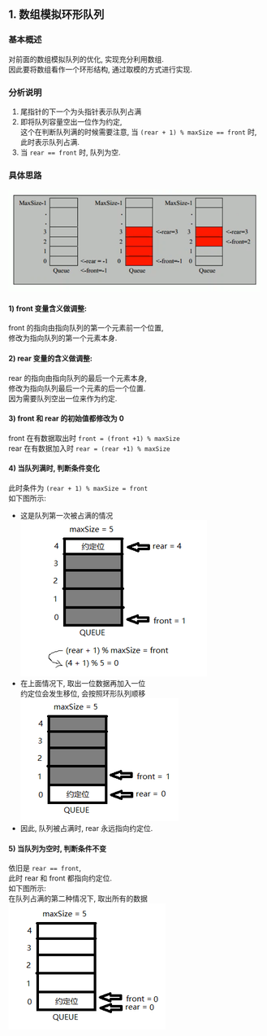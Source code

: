 ## 1. 数组模拟环形队列

### 基本概述
对前面的数组模拟队列的优化, 实现充分利用数组.  
因此要将数组看作一个环形结构, 通过取模的方式进行实现.

### 分析说明
1) 尾指针的下一个为头指针表示队列占满  
2) 即将队列容量空出一位作为约定,  
   这个在判断队列满的时候需要注意,
   当 `(rear + 1) % maxSize == front` 时,  
   此时表示队列占满.
3) 当 `rear == front` 时, 队列为空.

### 具体思路
![队列示意图](../99.images/2020-04-14-13-46-28.png)   

#### 1) front 变量含义做调整:  
front 的指向由指向队列的第一个元素前一个位置,   
修改为指向队列的第一个元素本身.

#### 2) rear 变量的含义做调整:  
rear 的指向由指向队列的最后一个元素本身,  
修改为指向队列最后一个元素的后一个位置.  
因为需要队列空出一位来作为约定.  

#### 3) front 和 rear 的初始值都修改为 0  
front 在有数据取出时 `front = (front +1) % maxSize`  
rear 在有数据加入时 `rear = (rear +1) % maxSize`  

#### 4) 当队列满时, 判断条件变化  
此时条件为 `(rear + 1) % maxSize = front`  
如下图所示:  
- 这是队列第一次被占满的情况  
![环形队列占满01](../99.images/2020-04-15-09-09-18.png)   
- 在上面情况下, 取出一位数据再加入一位  
   约定位会发生移位, 会按照环形队列顺移
![环形队列占满02](../99.images/2020-04-15-11-13-22.png)
- 因此, 队列被占满时, rear 永远指向约定位.


#### 5) 当队列为空时, 判断条件不变   
依旧是 `rear == front`,  
此时 rear 和 front 都指向约定位.  
如下图所示:  
在队列占满的第二种情况下, 取出所有的数据  
![环形队列为空01](../99.images/2020-04-15-09-28-45.png)